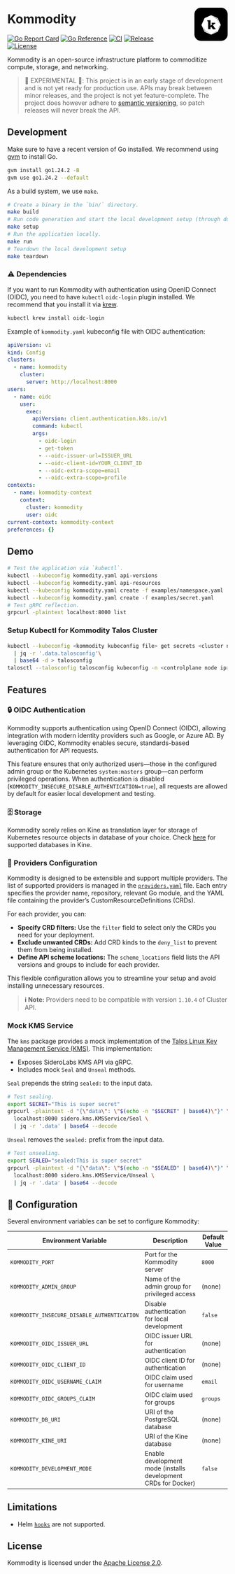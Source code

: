 <img src="public/kommodity-logo.jpeg" alt="Kommodity Logo" style="border-radius: 15px; max-width: 150px; width: 15%; float: right; margin-top: 30px; margin-left: 30px; margin-bottom: 30px;"/>

# Kommodity

[![Go Report Card](https://img.shields.io/badge/go%20report-A+-brightgreen?style=flat-square)](https://goreportcard.com/report/github.com/kommodity-io/kommodity)
[![Go Reference](https://img.shields.io/badge/godoc-reference-blue?style=flat-square)](https://pkg.go.dev/github.com/kommodity-io/kommodity)
[![CI](https://img.shields.io/github/actions/workflow/status/kommodity-io/kommodity/release.yml?branch=main&label=ci&style=flat-square)](https://github.com/kommodity-io/kommodity/actions)
[![Release](https://img.shields.io/github/v/release/kommodity-io/kommodity?include_prereleases&label=release&style=flat-square)](https://github.com/kommodity-io/kommodity/releases)
[![License](https://img.shields.io/github/license/kommodity-io/kommodity?style=flat-square)](https://github.com/kommodity-io/kommodity/blob/main/LICENSE)

Kommodity is an open-source infrastructure platform to commoditize compute, storage, and networking.

> 🚧 EXPERIMENTAL 🚧: This project is in an early stage of development and is not yet ready for production use. APIs may break between minor releases, and the project is not yet feature-complete. The project does however adhere to [semantic versioning][semver], so patch releases will never break the API.

## Development

Make sure to have a recent version of Go installed. We recommend using [gvm][gvm] to install Go.

```bash
gvm install go1.24.2 -B
gvm use go1.24.2 --default
```

As a build system, we use `make`.

```bash
# Create a binary in the `bin/` directory.
make build
# Run code generation and start the local development setup (through docker compose)
make setup
# Run the application locally.
make run
# Teardown the local development setup
make teardown
```

### ⚠️ Dependencies

If you want to run Kommodity with authentication using OpenID Connect (OIDC), you need to have `kubectl` `oidc-login` plugin installed. We recommend that you install it via [krew](https://krew.sigs.k8s.io/docs/user-guide/setup/install/).

```bash
kubectl krew install oidc-login
```

Example of `kommodity.yaml` kubeconfig file with OIDC authentication:

```yaml
apiVersion: v1
kind: Config
clusters:
  - name: kommodity
    cluster:
      server: http://localhost:8000
users:
  - name: oidc
    user:
      exec:
        apiVersion: client.authentication.k8s.io/v1
        command: kubectl
        args:
          - oidc-login
          - get-token
          - --oidc-issuer-url=ISSUER_URL
          - --oidc-client-id=YOUR_CLIENT_ID
          - --oidc-extra-scope=email
          - --oidc-extra-scope=profile
contexts:
  - name: kommodity-context
    context:
      cluster: kommodity
      user: oidc
current-context: kommodity-context
preferences: {}
```

## Demo

```bash
# Test the application via `kubectl`.
kubectl --kubeconfig kommodity.yaml api-versions
kubectl --kubeconfig kommodity.yaml api-resources
kubectl --kubeconfig kommodity.yaml create -f examples/namespace.yaml
kubectl --kubeconfig kommodity.yaml create -f examples/secret.yaml
# Test gRPC reflection.
grpcurl -plaintext localhost:8000 list
```

### Setup Kubectl for Kommodity Talos Cluster

```bash
kubectl --kubeconfig <kommodity kubeconfig file> get secrets <cluster name>-talosconfig -ojson\ 
  | jq -r '.data.talosconfig'\
  | base64 -d > talosconfig
talosctl --talosconfig talosconfig kubeconfig -n <controlplane node ip>
```

## Features

### 🔒 OIDC Authentication

Kommodity supports authentication using OpenID Connect (OIDC), allowing integration with modern identity providers such as Google, or Azure AD. By leveraging OIDC, Kommodity enables secure, standards-based authentication for API requests.

This feature ensures that only authorized users—those in the configured admin group or the Kubernetes `system:masters` group—can perform privileged operations. When authentication is disabled (`KOMMODITY_INSECURE_DISABLE_AUTHENTICATION=true`), all requests are allowed by default for easier local development and testing.

### 🗄️ Storage

Kommodity sorely relies on Kine as translation layer for storage of Kubernetes resource objects in database of your choice. Check [here](https://deepwiki.com/k3s-io/kine#backend-driver-architecture) for supported databases in Kine.

### 🧩 Providers Configuration

Kommodity is designed to be extensible and support multiple providers. The list of supported providers is managed in the [`providers.yaml`](pkg/provider/providers.yaml) file. Each entry specifies the provider name, repository, relevant Go module, and the YAML file containing the provider’s CustomResourceDefinitions (CRDs).

For each provider, you can:

- **Specify CRD filters:** Use the `filter` field to select only the CRDs you need for your deployment.
- **Exclude unwanted CRDs:** Add CRD kinds to the `deny_list` to prevent them from being installed.
- **Define API scheme locations:** The `scheme_locations` field lists the API versions and groups to include for each provider.

This flexible configuration allows you to streamline your setup and avoid installing unnecessary resources.

> **ℹ️ Note:** Providers need to be compatible with version `1.10.4` of Cluster API.

### Mock KMS Service

The `kms` package provides a mock implementation of the [Talos Linux Key Management Service (KMS)][talos-kms-api]. This implementation:

- Exposes SideroLabs KMS API via gRPC.
- Includes mock `Seal` and `Unseal` methods.

`Seal` prepends the string `sealed:` to the input data.

```bash
# Test sealing.
export SECRET="This is super secret"
grpcurl -plaintext -d "{\"data\": \"$(echo -n "$SECRET" | base64)\"}" \
  localhost:8000 sidero.kms.KMSService/Seal \
  | jq -r '.data' | base64 --decode
```

`Unseal` removes the `sealed:` prefix from the input data.

```bash
# Test unsealing.
export SEALED="sealed:This is super secret"
grpcurl -plaintext -d "{\"data\": \"$(echo -n "$SEALED" | base64)\"}" \
  localhost:8000 sidero.kms.KMSService/Unseal \
  | jq -r '.data' | base64 --decode
```

## 🔧 Configuration

Several environment variables can be set to configure Kommodity:

| Environment Variable        | Description                                              | Default Value        |
|-----------------------------|----------------------------------------------------------|----------------------|
| `KOMMODITY_PORT`            | Port for the Kommodity server                            | `8000`               |
| `KOMMODITY_ADMIN_GROUP`     | Name of the admin group for privileged access            | (none)               |
| `KOMMODITY_INSECURE_DISABLE_AUTHENTICATION` | Disable authentication for local development         | `false`  |
| `KOMMODITY_OIDC_ISSUER_URL` | OIDC issuer URL for authentication                       | (none)               |
| `KOMMODITY_OIDC_CLIENT_ID`  | OIDC client ID for authentication                        | (none)               |
| `KOMMODITY_OIDC_USERNAME_CLAIM` | OIDC claim used for username                         | `email`              |
| `KOMMODITY_OIDC_GROUPS_CLAIM`  | OIDC claim used for groups                            | `groups`             |
| `KOMMODITY_DB_URI`          | URI of the PostgreSQL database                           | (none)               |
| `KOMMODITY_KINE_URI`        | URI of the Kine database                                 | (none)               |
| `KOMMODITY_DEVELOPMENT_MODE` | Enable development mode (installs development CRDs for Docker)      | `false`              |

## Limitations
- Helm [`hooks`](https://helm.sh/docs/topics/charts_hooks/) are not supported.

## License

Kommodity is licensed under the [Apache License 2.0](LICENSE).

[gvm]: https://github.com/moovweb/gvm
[talos-kms-api]: https://github.com/siderolabs/kms-client/blob/main/api/kms/kms.proto
[semver]: https://semver.org
